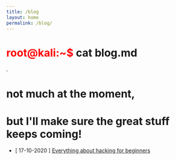 ```yaml
---
title: /blog
layout: home
permalink: /blog/
---
```


# <span style="color: red;">root@kali:~$</span> cat blog.md
<span style="color: black;">.</span>
# not much at the moment,
# but I'll make sure the great stuff keeps coming!<br>
- [ 17-10-2020 ] [Everything about hacking for beginners](thenishkarshagarwal.github.io/blog/everything_about_hacking-beginners.md)
